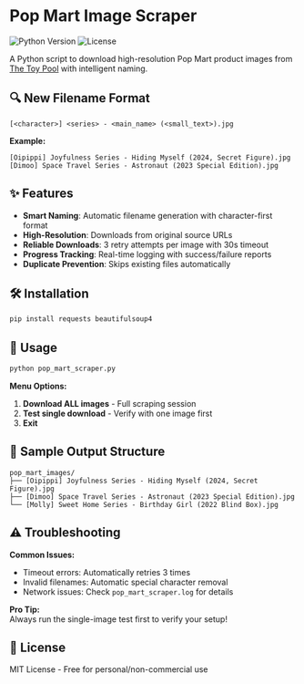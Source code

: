 # Pop Mart Image Scraper

![Python Version](https://img.shields.io/badge/python-3.6%2B-blue)
![License](https://img.shields.io/badge/license-MIT-green)

A Python script to download high-resolution Pop Mart product images from [The Toy Pool](https://thetoypool.com/pop-mart/all/) with intelligent naming.

## 🔍 New Filename Format
```
[<character>] <series> - <main_name> (<small_text>).jpg
```
**Example:**
```
[Oipippi] Joyfulness Series - Hiding Myself (2024, Secret Figure).jpg
[Dimoo] Space Travel Series - Astronaut (2023 Special Edition).jpg
```

## ✨ Features
- **Smart Naming**: Automatic filename generation with character-first format
- **High-Resolution**: Downloads from original source URLs
- **Reliable Downloads**: 3 retry attempts per image with 30s timeout
- **Progress Tracking**: Real-time logging with success/failure reports
- **Duplicate Prevention**: Skips existing files automatically

## 🛠 Installation
```bash
pip install requests beautifulsoup4
```

## 🚀 Usage
```bash
python pop_mart_scraper.py
```

**Menu Options:**
1. **Download ALL images** - Full scraping session
2. **Test single download** - Verify with one image first
3. **Exit**

## 📂 Sample Output Structure
```
pop_mart_images/
├── [Oipippi] Joyfulness Series - Hiding Myself (2024, Secret Figure).jpg
├── [Dimoo] Space Travel Series - Astronaut (2023 Special Edition).jpg
└── [Molly] Sweet Home Series - Birthday Girl (2022 Blind Box).jpg
```

## ⚠️ Troubleshooting
**Common Issues:**
- Timeout errors: Automatically retries 3 times
- Invalid filenames: Automatic special character removal
- Network issues: Check `pop_mart_scraper.log` for details

**Pro Tip:**  
Always run the single-image test first to verify your setup!

## 📜 License
MIT License - Free for personal/non-commercial use